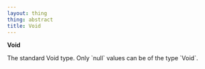 ```yaml
---
layout: thing
thing: abstract
title: Void
---
```

**Void**
<p>The standard Void type. Only `null` values can be of the type `Void`.
</p>

